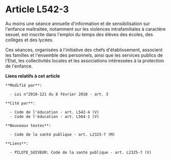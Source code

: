 # Article L542-3

Au moins une séance annuelle d'information et de sensibilisation sur l'enfance maltraitée, notamment sur les violences
intrafamiliales à caractère sexuel, est inscrite dans l'emploi du temps des élèves des écoles, des collèges et des lycées. 

Ces séances, organisées à l'initiative des chefs d'établissement, associent les familles et l'ensemble des personnels, ainsi
que les services publics de l'Etat, les collectivités locales et les associations intéressées à la protection de l'enfance.

**Liens relatifs à cet article**

	**Modifié par**:

	  - Loi n°2010-121 du 8 février 2010 - art. 3

	**Cité par**:

	  - Code de l'éducation - art. L542-4 (V)
	  - Code de l'éducation - art. L564-1 (V)

	**Nouveaux textes**:

	  - Code de la santé publique - art. L2325-7 (M)

	**Liens**:

	  - PILOTE_SUIVEUR: Code de la santé publique - art. L2325-7 (V)
